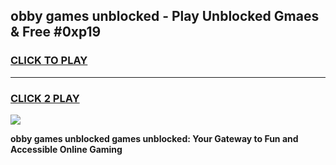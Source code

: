 
## obby games unblocked - Play Unblocked Gmaes & Free #0xp19
<h3>
<a href="https://premium.freeplayer.one?title=obby_games_unblocked&ref=01M">CLICK TO PLAY</a></h3>
<hr>

<h3>
<a href="https://premium.freeplayer.one?title=obby_games_unblocked&ref=01M">CLICK 2 PLAY</a>
  
</h3>

<a href="https://premium.freeplayer.one?title=obby_games_unblocked&ref=01M"><img src="https://clearcache.store/games.png"></a>


**obby games unblocked games unblocked: Your Gateway to Fun and Accessible Online Gaming**
